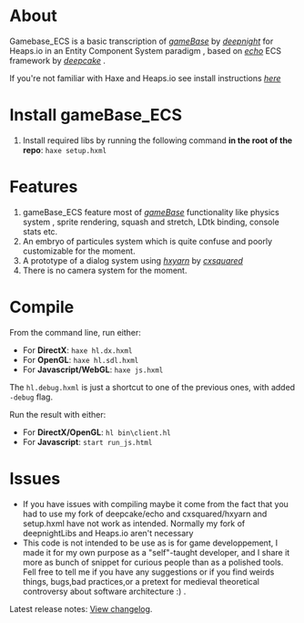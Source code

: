 # About

Gamebase_ECS is a basic transcription of *[gameBase](https://github.com/deepnight/gameBase)* by *[deepnight](https://github.com/deepnight)* for Heaps.io in an Entity Component System paradigm , based on *[echo](https://github.com/deepcake/echo)* ECS framework by *[deepcake](https://github.com/deepcake)* .

If you're not familiar with Haxe and Heaps.io see install instructions *[here](https://deepnight.net/tutorial)*


# Install gameBase_ECS

 1. Install required libs by running the following command **in the root of the repo**: `haxe setup.hxml`

# Features 
 
 1. gameBase_ECS feature most of *[gameBase](https://github.com/deepnight/gameBase)* functionality like physics system , sprite rendering, 	  squash and stretch, LDtk binding, console stats etc.
 2. An embryo of particules system which is quite confuse and poorly customizable for the moment.
 3. A prototype of a dialog system using *[hxyarn](https://github.com/cxsquared/hxyarn)* by *[cxsquared](https://github.com/cxsquared)*
 4. There is no camera system for the moment.

# Compile

From the command line, run either:

 - For **DirectX**: `haxe hl.dx.hxml`
 - For **OpenGL**: `haxe hl.sdl.hxml`
 - For **Javascript/WebGL**: `haxe js.hxml`

The `hl.debug.hxml` is just a shortcut to one of the previous ones, with added `-debug` flag.

Run the result with either:

 - For **DirectX/OpenGL**: `hl bin\client.hl`
 - For **Javascript**: `start run_js.html`

# Issues

 - If you have issues with compiling maybe it come from the fact that you had to use my fork of deepcake/echo and cxsquared/hxyarn 
   and setup.hxml have not work as intended. Normally my fork of deepnightLibs and Heaps.io aren't necessary
 - This code is not intended to be use as is for game developpement, I made it for my own purpose as a "self"-taught developer,
   and I share it more as bunch of snippet for curious people than as a polished tools. Fell free to tell me if you have any suggestions or if you find weirds things, bugs,bad practices,or a pretext for medieval theoretical controversy about software architecture :) . 



Latest release notes: [View changelog](CHANGELOG.md).